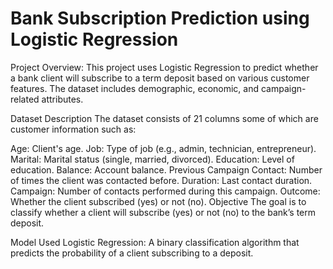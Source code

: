 # Bank Subscription Prediction using Logistic Regression
Project Overview:
This project uses Logistic Regression to predict whether a bank client will subscribe to a term deposit based on various customer features. The dataset includes demographic, economic, and campaign-related attributes.

Dataset Description
The dataset consists of  21 columns some of which are customer information such as:

Age: Client's age.
Job: Type of job (e.g., admin, technician, entrepreneur).
Marital: Marital status (single, married, divorced).
Education: Level of education.
Balance: Account balance.
Previous Campaign Contact: Number of times the client was contacted before.
Duration: Last contact duration.
Campaign: Number of contacts performed during this campaign.
Outcome: Whether the client subscribed (yes) or not (no).
Objective
The goal is to classify whether a client will subscribe (yes) or not (no) to the bank’s term deposit.

Model Used
Logistic Regression: A binary classification algorithm that predicts the probability of a client subscribing to a deposit.

